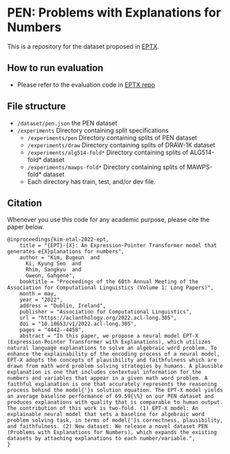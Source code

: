 # PEN: Problems with Explanations for Numbers

This is a repository for the dataset proposed in [EPTX](https://aclanthology.org/2022.acl-long.305/).

## How to run evaluation

- Please refer to the evaluation code in [EPTX repo](https://github.com/snucclab/ept-x)

## File structure

- `/dataset/pen.json` the PEN dataset
- `/experiments` Directory containing split specifications
    - `/experiments/pen` Directory containing splits of PEN dataset
    - `/experiments/draw` Directory containing splits of DRAW-1K dataset
    - `/experiments/alg514-fold*` Directory containing splits of ALG514-fold* dataset
    - `/experiments/mawps-fold*` Directory containing splits of MAWPS-fold* dataset
    - Each directory has train, test, and/or dev file.

## Citation

Whenever you use this code for any academic purpose, please cite the paper below.

```text
@inproceedings{kim-etal-2022-ept,
    title = "{EPT}-{X}: An Expression-Pointer Transformer model that generates e{X}planations for numbers",
    author = "Kim, Bugeun  and
      Ki, Kyung Seo  and
      Rhim, Sangkyu  and
      Gweon, Gahgene",
    booktitle = "Proceedings of the 60th Annual Meeting of the Association for Computational Linguistics (Volume 1: Long Papers)",
    month = may,
    year = "2022",
    address = "Dublin, Ireland",
    publisher = "Association for Computational Linguistics",
    url = "https://aclanthology.org/2022.acl-long.305",
    doi = "10.18653/v1/2022.acl-long.305",
    pages = "4442--4458",
    abstract = "In this paper, we propose a neural model EPT-X (Expression-Pointer Transformer with Explanations), which utilizes natural language explanations to solve an algebraic word problem. To enhance the explainability of the encoding process of a neural model, EPT-X adopts the concepts of plausibility and faithfulness which are drawn from math word problem solving strategies by humans. A plausible explanation is one that includes contextual information for the numbers and variables that appear in a given math word problem. A faithful explanation is one that accurately represents the reasoning process behind the model{'}s solution equation. The EPT-X model yields an average baseline performance of 69.59{\%} on our PEN dataset and produces explanations with quality that is comparable to human output. The contribution of this work is two-fold. (1) EPT-X model: An explainable neural model that sets a baseline for algebraic word problem solving task, in terms of model{'}s correctness, plausibility, and faithfulness. (2) New dataset: We release a novel dataset PEN (Problems with Explanations for Numbers), which expands the existing datasets by attaching explanations to each number/variable.",
}
```

